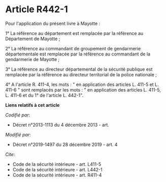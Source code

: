 # Article R442-1

Pour l'application du présent livre à Mayotte :

1° La référence au département est remplacée par la référence au Département de Mayotte ;

2° La référence au commandant de groupement de gendarmerie départementale est remplacée par la référence au commandant de la
gendarmerie de Mayotte ;

3° La référence au directeur départemental de la sécurité publique est remplacée par la référence au directeur territorial de
la police nationale ;

4° A l'article R. 411-4, les mots : " en application des articles L. 411-5 et L. 411-6 " sont remplacés par les mots : " en
application des articles L. 411-5, L. 411-6 et du 1° de l'article L. 442-1".

**Liens relatifs à cet article**

_Codifié par_:

  - Décret n°2013-1113 du 4 décembre 2013 - art.

_Modifié par_:

  - Décret n°2019-1497 du 28 décembre 2019 - art. 4

_Cite_:

  - Code de la sécurité intérieure - art. L411-5
  - Code de la sécurité intérieure - art. L442-1
  - Code de la sécurité intérieure - art. R411-4
